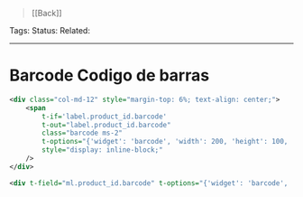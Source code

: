 > [[Back]]

Tags: 
Status: 
Related: 

___

# Barcode Codigo de barras

```xml
<div class="col-md-12" style="margin-top: 6%; text-align: center;">  
    <span 
	    t-if='label.product_id.barcode'
		t-out="label.product_id.barcode"
		class="barcode ms-2"
		t-options="{'widget': 'barcode', 'width': 200, 'height': 100, 'quiet': 0, 'humanreadable': 1}"
		style="display: inline-block;"
	/>  
</div>
```

```xml
<div t-field="ml.product_id.barcode" t-options="{'widget': 'barcode', 'symbology': 'auto', 'width': 400, 'height': 100, 'quiet': 0, 'img_style': 'height:35px;'}"/>
```